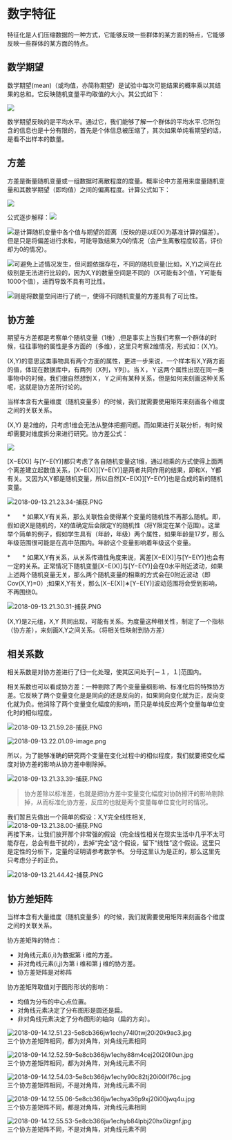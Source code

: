 # 数字特征
特征化是人们压缩数据的一种方式，它能够反映一些群体的某方面的特点，它能够反映一些群体的某方面的特点。

## 数学期望
数学期望(mean)（或均值，亦简称期望）是试验中每次可能结果的概率乘以其结果的总和。它反映随机变量平均取值的大小。其公式如下：</br>

<img src="http://chart.googleapis.com/chart?cht=tx&chl=E(X)= \sum_{k=1}^{\infty }x_{k}\ast p_{k}
" style="border:none;"> </br>

数学期望反映的是平均水平。通过它，我们能够了解一个群体的平均水平.它所包含的信息也是十分有限的，首先是个体信息被压缩了，其次如果单纯看期望的话，是看不出样本的数量。

## 方差
方差是衡量随机变量或一组数据时离散程度的度量。概率论中方差用来度量随机变量和其数学期望（即均值）之间的偏离程度。计算公式如下：</br>

<img src="http://chart.googleapis.com/chart?cht=tx&chl=D(X)=Var(X)=E\left \{  \left [ X-E(X)  \right ]  ^{2} \right \}
" style="border:none;"> </br>

公式逐步解释：<img src="http://chart.googleapis.com/chart?cht=tx&chl=\left [ X-E(X) \right ] \mapsto \left [ X-E(X) \right ]^{2} \mapsto E\left \{  \left [ X-E(X)  \right ]  ^{2} \right \}
" style="border:none;"> </br>

<img src="http://chart.googleapis.com/chart?cht=tx&chl=\left [ X-E(X) \right ] 
" style="border:none;">是计算随机变量中各个值与期望的距离（反映的是以E(X)为基准计算的偏差）。但是只是将偏差进行求和，可能导致结果为0的情况（会产生离散程度较高，评价却为0的情况）。</br>

<img src="http://chart.googleapis.com/chart?cht=tx&chl=\left [ X-E(X) \right ]^{2}
" style="border:none;">可避免上述情况发生，但问题依据存在，不同的随机变量(比如，X,Y)之间在此级别是无法进行比较的，因为X,Y的数量空间是不同的（X可能有3个值，Y可能有1000个值），进而导致不具有可比性。 </br>

<img src="http://chart.googleapis.com/chart?cht=tx&chl=E\left \{  \left [ X-E(X)  \right ]  ^{2} \right \}
" style="border:none;">则是将数量空间进行了统一，使得不同随机变量的方差具有了可比性。 </br>

## 协方差
期望与方差都是考察单个随机变量（1维）,但是事实上当我们考察一个群体的时候，往往事物的属性是多方面的（多维），这里只考察2维情况，形式如：(X,Y)。 

(X,Y)的意思这类事物具有两个方面的属性，更进一步来说，一个样本有X,Y两方面的值，体现在数据库中，有两列（X列，Y列）。当Ｘ，Ｙ这两个属性出现在同一类事物中的时候，我们很自然想到Ｘ，Ｙ之间有某种关系，但是如何来刻画这种关系呢，这就是协方差所讨论的。

当样本含有大量维度（随机变量多）的时候，我们就需要使用矩阵来刻画各个维度之间的关联关系。

(X,Y) 是2维的，只考虑1维会无法从整体把握问题。而如果进行关联分析，有时候却需要对维度拆分来进行研究。协方差公式：</br>

<img src="http://chart.googleapis.com/chart?cht=tx&chl=Cov(X,Y)=E\left \{ \left [ X-E(X) \right ]\left [ Y-E(Y) \right ] \right \}
" style="border:none;"></br>

[X−E(X)] 与[Y−E(Y)]都只考虑了各自随机变量这1维，通过相乘的方式使得上面两个离差建立起数值关系，[X−E(X)][Y−E(Y)]是两者共同作用的结果，即和X，Y都有关。又因为X,Y都是随机变量，所以自然[X−E(X)][Y−E(Y)]也是合成的新的随机变量。

![2018-09-13.21.23.34-捕获.PNG](https://raw.githubusercontent.com/luluhan123/ImageforMarkdown/master/2018-09-13.21.23.34-%E6%8D%95%E8%8E%B7.PNG)


*　　* 如果X,Y有关系，那么关联性会使得某个变量的随机性不再那么随机。即，假如说X是随机的，X的值确定后会限定Y的随机性（将Y限定在某个范围）。这里举个简单的例子，假如学生具有（年龄，年级）两个属性，如果年龄是17岁，那么年级范围很可能是在高中范围内。年龄这个变量影响着年级这个变量。
   
*　　* 如果X,Y有关系，从关系传递性角度来说，离差[X−E(X)]与[Y−E(Y)]也会有一定的关系。正常情况下随机变量[X−E(X)]与[Y−E(Y)]会在0水平附近波动，如果上述两个随机变量无关，那么两个随机变量的相乘的方式会在0附近波动（即Cov(X,Y)=0）;如果X,Y有关，那么[X−E(X)]∗[Y−E(Y)]波动范围将会受到影响，不再围绕0。

![2018-09-13.21.30.31-捕获.PNG](https://raw.githubusercontent.com/luluhan123/ImageforMarkdown/master/2018-09-13.21.30.31-%E6%8D%95%E8%8E%B7.PNG)

(X,Y)是2元组，X,Y 共同出现，可能有关系。为度量这种相关性，制定了一个指标（协方差），来刻画X,Y之间关系。（将相关性映射到协方差）

## 相关系数
相关系数是对协方差进行了归一化处理，使其区间处于[－１，１]范围内。 

相关系数也可以看成协方差：一种剔除了两个变量量纲影响、标准化后的特殊协方差。它反映了两个变量变化是是同向的还是反向的，如果同向变化就为正，反向变化就为负。他消除了两个变量变化幅度的影响，而只是单纯反应两个变量每单位变化时的相似程度。

![2018-09-13.21.59.28-捕获.PNG](https://raw.githubusercontent.com/luluhan123/ImageforMarkdown/master/2018-09-13.21.59.28-%E6%8D%95%E8%8E%B7.PNG)

![2018-09-13.22.01.09-image.png](https://raw.githubusercontent.com/luluhan123/ImageforMarkdown/master/2018-09-13.22.01.09-image.png)

所以，为了能够准确的研究两个变量在变化过程中的相似程度，我们就要把变化幅度对协方差的影响从协方差中剔除掉。

![2018-09-13.21.33.39-捕获.PNG](https://raw.githubusercontent.com/luluhan123/ImageforMarkdown/master/2018-09-13.21.33.39-%E6%8D%95%E8%8E%B7.PNG)

>协方差除以标准差，也就是把协方差中变量变化幅度对协防擦汗的影响剔除掉，从而标准化协方差，反应的也就是两个变量每单位变化时的情况。

我们暂且先做出一个简单的假设：X,Y完全线性相关,
![2018-09-13.21.38.00-捕获.PNG](https://raw.githubusercontent.com/luluhan123/ImageforMarkdown/master/2018-09-13.21.38.00-%E6%8D%95%E8%8E%B7.PNG)</br>
再接下来，让我们放开那个非常强的假设（完全线性相关在现实生活中几乎不太可能存在，总会有些干扰的），去掉“完全”这个假设，留下“线性”这个假设。这里只是定性的分析下，定量的证明请参考数学书。 
分母这里认为是正的，那么这里先只考虑分子的正负。

![2018-09-13.21.44.42-捕获.PNG](https://raw.githubusercontent.com/luluhan123/ImageforMarkdown/master/2018-09-13.21.44.42-%E6%8D%95%E8%8E%B7.PNG)</br>

## 协方差矩阵
当样本含有大量维度（随机变量多）的时候，我们就需要使用矩阵来刻画各个维度之间的关联关系。

协方差矩阵的特点：
- 对角线元素(i,i)为数据第 i 维的方差。
- 非对角线元素(i,j)为第 i 维和第 j 维的协方差。
- 协方差矩阵是对称阵

协方差矩阵取值对于图形形状的影响：
- 均值为分布的中心点位置。
- 对角线元素决定了分布图形是圆还是扁。
- 非对角线元素决定了分布图形的轴向（扁的方向）。

![2018-09-14.12.51.23-5e8cb366jw1echy74l0twj20i20k9ac3.jpg](https://raw.githubusercontent.com/luluhan123/ImageforMarkdown/master/2018-09-14.12.51.23-5e8cb366jw1echy74l0twj20i20k9ac3.jpg)
</br>
三个协方差矩阵相同，都为对角阵，对角线元素相同</br>

![2018-09-14.12.52.59-5e8cb366jw1echy88m4cej20i20ll0un.jpg](https://raw.githubusercontent.com/luluhan123/ImageforMarkdown/master/2018-09-14.12.52.59-5e8cb366jw1echy88m4cej20i20ll0un.jpg)
</br>
三个协方差矩阵相同，都为对角阵，对角线元素不同</br>

![2018-09-14.12.54.03-5e8cb366jw1echy90c82tj20i00lf76c.jpg](https://raw.githubusercontent.com/luluhan123/ImageforMarkdown/master/2018-09-14.12.54.03-5e8cb366jw1echy90c82tj20i00lf76c.jpg)
</br>
三个协方差矩阵相同，不是对角阵，对角线元素不同</br>

![2018-09-14.12.55.06-5e8cb366jw1echya36p9xj20i00jwq4u.jpg](https://raw.githubusercontent.com/luluhan123/ImageforMarkdown/master/2018-09-14.12.55.06-5e8cb366jw1echya36p9xj20i00jwq4u.jpg)
</br>
三个协方差矩阵不同，都是对角阵，对角线元素相同</br>

![2018-09-14.12.55.53-5e8cb366jw1echyb84lpbj20hx0izgnf.jpg](https://raw.githubusercontent.com/luluhan123/ImageforMarkdown/master/2018-09-14.12.55.53-5e8cb366jw1echyb84lpbj20hx0izgnf.jpg)
</br>
三个协方差矩阵不同，不是对角阵，对角线元素不同</br>